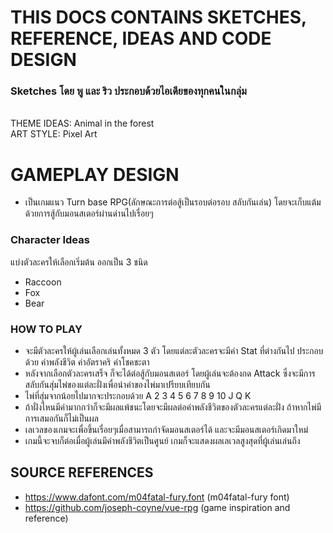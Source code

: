# THIS DOCS CONTAINS SKETCHES, REFERENCE, IDEAS AND CODE DESIGN
### Sketches โดย พู และ ริว ประกอบด้วยไอเดียของทุกคนในกลุ่ม
<br/>
THEME IDEAS: Animal in the forest <br/>
ART STYLE: Pixel Art

# GAMEPLAY DESIGN
- เป็นเกมแนว Turn base RPG(ลักษณะการต่อสู้เป็นรอบต่อรอบ สลับกันเล่น) โดยจะเก็บแต้มด้วยการสู้กับมอนสเตอร์ผ่านด่านไปเรื่อยๆ 

### Character Ideas
แบ่งตัวละครให้เลือกเริ่มต้น ออกเป็น 3 ชนิด
- Raccoon
- Fox
- Bear

### HOW TO PLAY
- จะมีตัวละครให้ผู้เล่นเลือกเล่นทั้งหมด 3 ตัว โดยแต่ละตัวละครจะมีค่า Stat ที่ต่างกันไป ประกอบด้วย ค่าพลังชีวิต ค่าอัตราคริ ค่าโชคชะตา
- หลังจากเลือกตัวละครเสร็จ ก็จะได้ต่อสู้กับมอนสเตอร์ โดยผู้เล่นจะต้องกด Attack ซึ่งจะมีการสลับกันสุ่มไพ่ของแต่ละฝั่งเพื่อนำค่าของไพ่มาเปรียบเทียบกัน
- ไพ่ที่สุ่มจากน้อยไปมากจะประกอบด้วย A 2 3 4 5 6 7 8 9 10 J Q K
- ถ้าฝั่งไหนมีค่ามากกว่าก็จะมีผลแพ้ชนะโดยจะมีผลต่อค่าพลังชีวิตของตัวละครแต่ละฝั่ง ถ้าหากไพ่มีการเสมอกันก็ไม่เป็นผล
- เลเวลของเกมจะเพื่อขึ้นเรื่อยๆเมื่อสามารถกำจัดมอนสเตอร์ได้ และจะมีมอนสเตอร์เกิดมาใหม่
- เกมนี้จะจบก็ต่อเมื่อผู้เล่นมีค่าพลังชีวิตเป็นศูนย์ เกมก็จะแสดงผลเลเวลสูงสุดที่ผู้เล่นเล่นถึง

## SOURCE REFERENCES
- https://www.dafont.com/m04fatal-fury.font (m04fatal-fury font)
- https://github.com/joseph-coyne/vue-rpg (game inspiration and reference)

